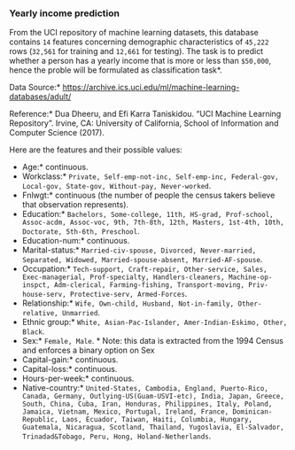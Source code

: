 ### Yearly income prediction

From the UCI repository of machine learning datasets, this database contains `14` features concerning demographic characteristics of `45,222` rows (`32,561` for training and `12,661` for testing). The task is to predict whether a person has a yearly income that is more or less than `$50,000`, hence the proble will be formulated as  classification task*.

 Data Source:* https://archive.ics.uci.edu/ml/machine-learning-databases/adult/

 Reference:* Dua Dheeru, and Efi Karra Taniskidou. “UCI Machine Learning Repository”. Irvine, CA: University of California, School of Information and Computer Science (2017).

Here are the features and their possible values: 
-  Age:* continuous. 
-  Workclass:* `Private, Self-emp-not-inc, Self-emp-inc, Federal-gov, Local-gov, State-gov, Without-pay, Never-worked`. 
-  Fnlwgt:* continuous (the number of people the census takers believe that observation represents). 
-  Education:* `Bachelors, Some-college, 11th, HS-grad, Prof-school, Assoc-acdm, Assoc-voc, 9th, 7th-8th, 12th, Masters, 1st-4th, 10th, Doctorate, 5th-6th, Preschool`. 
-  Education-num:* continuous. 
-  Marital-status:* `Married-civ-spouse, Divorced, Never-married, Separated, Widowed, Married-spouse-absent, Married-AF-spouse`. 
-  Occupation:* `Tech-support, Craft-repair, Other-service, Sales, Exec-managerial, Prof-specialty, Handlers-cleaners, Machine-op-inspct, Adm-clerical, Farming-fishing, Transport-moving, Priv-house-serv, Protective-serv, Armed-Forces`. 
-  Relationship:* `Wife, Own-child, Husband, Not-in-family, Other-relative, Unmarried`. 
-  Ethnic group:* `White, Asian-Pac-Islander, Amer-Indian-Eskimo, Other, Black`. 
-  Sex:* `Female, Male`. * Note: this data is extracted from the 1994 Census and enforces a binary option on Sex 
-  Capital-gain:* continuous. 
-  Capital-loss:* continuous. 
-  Hours-per-week:* continuous. 
-  Native-country:* `United-States, Cambodia, England, Puerto-Rico, Canada, Germany, Outlying-US(Guam-USVI-etc), India, Japan, Greece, South, China, Cuba, Iran, Honduras, Philippines, Italy, Poland, Jamaica, Vietnam, Mexico, Portugal, Ireland, France, Dominican-Republic, Laos, Ecuador, Taiwan, Haiti, Columbia, Hungary, Guatemala, Nicaragua, Scotland, Thailand, Yugoslavia, El-Salvador, Trinadad&Tobago, Peru, Hong, Holand-Netherlands`. 